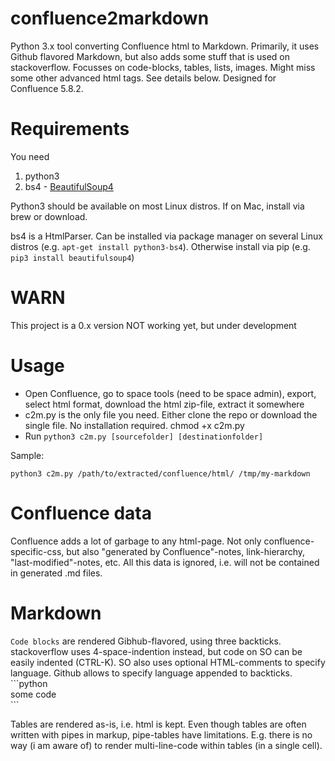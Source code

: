 # confluence2markdown
Python 3.x tool converting Confluence html to Markdown. Primarily, it uses Github flavored Markdown, but also adds some stuff that is used on stackoverflow. Focusses on code-blocks, tables, lists, images. Might miss some other advanced html tags. See details below. Designed for Confluence 5.8.2.

# Requirements
You need 
1. python3
2. bs4 - [BeautifulSoup4](https://www.crummy.com/software/BeautifulSoup/bs4/doc/)

Python3 should be available on most Linux distros. If on Mac, install via brew or download.

bs4 is a HtmlParser. Can be installed via package manager on several Linux distros (e.g. `apt-get install python3-bs4`). Otherwise install via pip (e.g. `pip3 install beautifulsoup4`)

# WARN
This project is a 0.x version NOT working yet, but under development

# Usage
- Open Confluence, go to space tools (need to be space admin), export, select html format, download the html zip-file, extract it somewhere
- c2m.py is the only file you need. Either clone the repo or download the single file. No installation required. chmod +x c2m.py
- Run `python3 c2m.py [sourcefolder] [destinationfolder]`

Sample:
```
python3 c2m.py /path/to/extracted/confluence/html/ /tmp/my-markdown
```

# Confluence data
Confluence adds a lot of garbage to any html-page. Not only confluence-specific-css, but also "generated by Confluence"-notes, link-hierarchy, "last-modified"-notes, etc. All this data is ignored, i.e. will not be contained in generated .md files.

# Markdown

`Code blocks` are rendered Gibhub-flavored, using three backticks. stackoverflow uses 4-space-indention instead, but code on SO can be easily indented (CTRL-K). SO also uses optional HTML-comments to specify language. Github allows to specify language appended to backticks. \
\```python\
some code\
\```

Tables are rendered as-is, i.e. html is kept. Even though tables are often written with pipes in markup, pipe-tables have limitations. E.g. there is no way (i am aware of) to render multi-line-code within tables (in a single cell).


